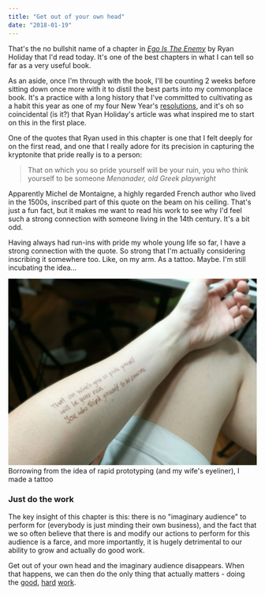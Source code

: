 ```yaml
---
title: "Get out of your own head"
date: "2018-01-19"
---
```


That's the no bullshit name of a chapter in [_Ego Is The Enemy_](https://www.amazon.com/Ego-Enemy-Ryan-Holiday/dp/1591847818) by Ryan Holiday that I'd read today. It's one of the best chapters in what I can tell so far as a very useful book.

As an aside, once I'm through with the book, I'll be counting 2 weeks before sitting down once more with it to distil the best parts into my commonplace book. It's a practice with a long history that I've committed to cultivating as a habit this year as one of my four New Year's [resolutions](/2017-12-31-new-years-resolution-2018/), and it's oh so coincidental (is it?) that Ryan Holiday's article was what inspired me to start on this in the first place.

One of the quotes that Ryan used in this chapter is one that I felt deeply for on the first read, and one that I really adore for its precision in capturing the kryptonite that pride really is to a person:

> That on which you so pride yourself will be your ruin, you who think yourself to be someone
> <cite>Menanader, old Greek playwright</cite>

Apparently Michel de Montaigne, a highly regarded French author who lived in the 1500s, inscribed part of this quote on the beam on his ceiling. That's just a fun fact, but it makes me want to read his work to see why I'd feel such a strong connection with someone living in the 14th century. It's a bit odd.

Having always had run-ins with pride my whole young life so far, I have a strong connection with the quote. So strong that I'm actually considering inscribing it somewhere too. Like, on my arm. As a tattoo. Maybe. I'm still incubating the idea...

![fake tattoo of quote](images/IMG_20180119_200907_1-1024x768.jpg) Borrowing from the idea of rapid prototyping (and my wife's eyeliner), I made a tattoo

### Just do the work

The key insight of this chapter is this: there is no "imaginary audience" to perform for (everybody is just minding their own business), and the fact that we so often believe that there is and modify our actions to perform for this audience is a farce, and more importantly, it is hugely detrimental to our ability to grow and actually do good work.

Get out of your own head and the imaginary audience disappears. When that happens, we can then do the only thing that actually matters - doing the [good](/2017-10-04-fierce-and-original/), [hard](/2017-10-05-catalyse-progress-trick/) [work](/2017-11-04-dream-job/).
